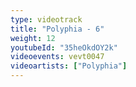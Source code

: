 ```yaml
---
type: videotrack
title: "Polyphia - 6"
weight: 12
youtubeId: "35heOkdOY2k"
videoevents: vevt0047
videoartists: ["Polyphia"]
---
```

